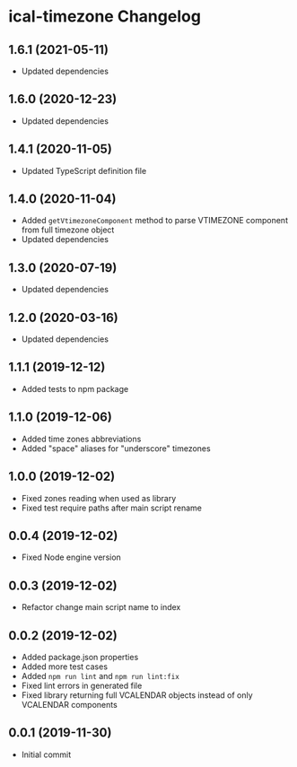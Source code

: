 # ical-timezone Changelog

## 1.6.1 (2021-05-11)

-  Updated dependencies

## 1.6.0 (2020-12-23)

-  Updated dependencies

## 1.4.1 (2020-11-05)

-  Updated TypeScript definition file

## 1.4.0 (2020-11-04)

-  Added `getVtimezoneComponent` method to parse VTIMEZONE component from full timezone object
-  Updated dependencies

## 1.3.0 (2020-07-19)

-  Updated dependencies

## 1.2.0 (2020-03-16)

-  Updated dependencies

## 1.1.1 (2019-12-12)

-   Added tests to npm package

## 1.1.0 (2019-12-06)

-   Added time zones abbreviations
-   Added "space" aliases for "underscore" timezones

## 1.0.0 (2019-12-02)

-   Fixed zones reading when used as library
-   Fixed test require paths after main script rename

## 0.0.4 (2019-12-02)

-   Fixed Node engine version

## 0.0.3 (2019-12-02)

-   Refactor change main script name to index

## 0.0.2 (2019-12-02)

-   Added package.json properties
-   Added more test cases
-   Added `npm run lint` and `npm run lint:fix`
-   Fixed lint errors in generated file
-   Fixed library returning full VCALENDAR objects instead of only VCALENDAR components

## 0.0.1 (2019-11-30)

-   Initial commit
